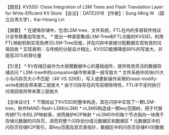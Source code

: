 【题目】KVSSD: Close Integration of LSM Trees and Flash Translation Layer for Write-Efficient KV Store
【会议】：DATE2018
【作者】：Sung-Ming W （国立台湾大学），Kai-Hsiang Lin


【摘要】
	* 在键值存储中，包含LSM-tree，文件系统，FTL在内的多层软件栈设计会导致叠加写放大。
	* 提出一种紧密集成LSM-Tree和FTL功能的KVSSD，利用FTL映射机制实现免拷贝LSM-Tree压缩，并在闪存中直接分配数据实现有效的垃圾回收
	* 实现表明：与传统的分层设计相比，KVSSD能够降低88%的写放大，并提高35%的吞吐量
  
【引言】
	* KV存储日益作为大规模数据中心的基础组件，提供有效灵活的数据存储访问
	* LSM-tree中的compation操作带来第一层写放大
	* 文件系统中的块I/O大小与闪存页大小不匹配（4K VS 32KB），写入或更新操作采用的read-modify-write机制会带来第二层放大
	* 由于闪存存在的写前擦除特性，FTL中不定时执行垃圾回收将带来第三层放大
  
  
【总体设计】
	* 下图给出了KVSSD的整体构造，其在闪存中实现了一颗LSM-tree，称作NAND-flash-LSM(nLSM)
	* nLSMS构造成一颗key范围树，用于代替传统FTL中的L2P映射表，进而维护K2P映射
	* nLSMS中的每个节点指向一块用于存储元数据的闪存页，进而将整个闪存划分成元数据区和数据区
	* 元数据区中的闪存页存储K2P索引，即key范围及其页表指针，数据区中的闪存页存储KV对数据
  







